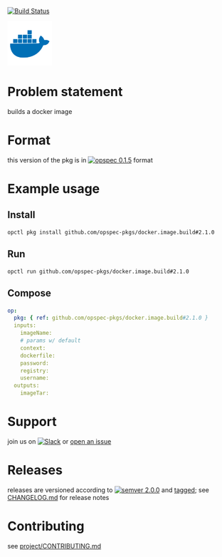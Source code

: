 [![Build Status](https://travis-ci.org/opspec-pkgs/docker.image.build.svg?branch=master)](https://travis-ci.org/opspec-pkgs/docker.image.build)

<img src="icon.svg" alt="icon" height="100px">

# Problem statement

builds a docker image

# Format

this version of the pkg is in [![opspec 0.1.5](https://img.shields.io/badge/opspec-0.1.5-brightgreen.svg?colorA=6b6b6b&colorB=fc16be)](https://opspec.io/0.1.5/packages.html) format

# Example usage

## Install

```shell
opctl pkg install github.com/opspec-pkgs/docker.image.build#2.1.0
```

## Run

```
opctl run github.com/opspec-pkgs/docker.image.build#2.1.0
```

## Compose

```yaml
op:
  pkg: { ref: github.com/opspec-pkgs/docker.image.build#2.1.0 }
  inputs:
    imageName:
    # params w/ default
    context:
    dockerfile:
    password:
    registry:
    username:
  outputs:
    imageTar:
```

# Support

join us on
[![Slack](https://opspec-slackin.herokuapp.com/badge.svg)](https://opspec-slackin.herokuapp.com/)
or
[open an issue](https://github.com/opspec-pkgs/docker.image.build/issues)

# Releases

releases are versioned according to
[![semver 2.0.0](https://img.shields.io/badge/semver-2.0.0-brightgreen.svg)](http://semver.org/spec/v2.0.0.html)
and [tagged](https://git-scm.com/book/en/v2/Git-Basics-Tagging); see
[CHANGELOG.md](CHANGELOG.md) for release notes

# Contributing

see
[project/CONTRIBUTING.md](https://github.com/opspec-pkgs/project/blob/master/CONTRIBUTING.md)
